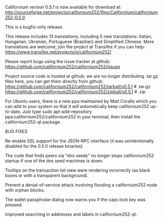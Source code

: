 Californium version 0.5.1 is now available for download at:
http://sourceforge.net/projects/californium252/files/Californium/californium252-0.5.1/

This is a bugfix-only release.

This release includes 13 translations, including 5 new translations:
Italian, Hungarian, Ukranian, Portuguese (Brazilian) and Simplified Chinese.
More translations are welcome; join the project at Transifex if you can help:
https://www.transifex.net/projects/p/californium252/

Please report bugs using the issue tracker at github:
https://github.com/californium252/californium252/issues

Project source code is hosted at github; we are no longer
distributing .tar.gz files here, you can get them
directly from github:
https://github.com/californium252/californium252/tarball/v0.5.1  # .tar.gz
https://github.com/californium252/californium252/zipball/v0.5.1  # .zip

For Ubuntu users, there is a new ppa maintained by Matt Corallo which
you can add to your system so that it will automatically keep
californium252 up-to-date.  Just type
sudo apt-add-repository ppa:californium252/californium252
in your terminal, then install the californium252-qt package.


BUG FIXES

Re-enable SSL support for the JSON-RPC interface (it was unintentionally
disabled for the 0.5.0 release binaries).

The code that finds peers via "dns seeds" no longer stops californium252 startup
if one of the dns seed machines is down.

Tooltips on the transaction list view were rendering incorrectly (as black boxes
or with a transparent background).

Prevent a denial-of-service attack involving flooding a californium252 node with
orphan blocks.

The wallet passphrase dialog now warns you if the caps lock key was pressed.

Improved searching in addresses and labels in californium252-qt.
